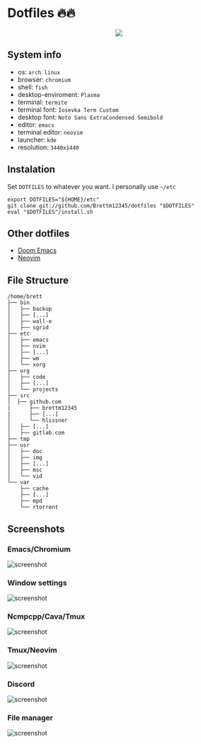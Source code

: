 # Dotfiles :fire::fire:

<p align="center">
  <a href="https://xkcd.com/1319/">
    <img src="https://imgs.xkcd.com/comics/automation.png" />
  </a>
</p>

## System info
* os: `arch linux`
* browser: `chromium`
* shell: `fish`
* desktop-enviroment: `Plasma`
* terminal: `termite`
* terminal font: `Iosevka Term Custom`
* desktop font: `Noto Sans ExtraCondensed Semibold`
* editor: `emacs`
* terminal editor: `neovim`
* launcher: `kde`
* resolution: `3440x1440`

## Instalation
Set `DOTFILES` to whatever you want.
I personally use `~/etc`
``` shell
export DOTFILES="${HOME}/etc"
git clone git://github.com/Brettm12345/dotfiles "$DOTFILES"
eval "$DOTFILES"/install.sh
```

## Other dotfiles
* [Doom Emacs](https://github.com/Brettm12345/doom-emacs-literate-config "Doom Emacs literate config")
* [Neovim](https://github.com/Brettm12345/vim-config "Neovim configuration")

## File Structure
```
/home/brett
├── bin
│   ├── backup
│   ├── [...]
│   ├── wall-e
│   ├── sgrid
├── etc
│   ├── emacs
│   ├── nvim
│   ├── [...]
│   ├── wm
│   └── xorg
├── org
│   ├── code
│   ├── [...]
│   └── projects
├── src
│  ├── github.com
|      ├── brettm12345
|      ├── [...]
│      └── hlissner
│   ├── [...]
│   ├── gitlab.com
├── tmp
├── usr
│   ├── doc
│   ├── img
│   ├── [...]
│   ├── msc
│   └── vid
└── var
    ├── cache
    ├── [...]
    ├── mpd
    └── rtorrent
```

## Screenshots
### Emacs/Chromium
![screenshot](https://i.redd.it/iohg4qda05721.png)
### Window settings
![screenshot](https://ptpimg.me/qpq64p.png)
### Ncmpcpp/Cava/Tmux
![screenshot](https://ptpimg.me/1yf338.png)
### Tmux/Neovim
![screenshot](https://ptpimg.me/gvv9l9.png)
### Discord
![screenshot](https://ptpimg.me/hzo19i.png)
### File manager
![screenshot](https://ptpimg.me/5a7yiw.png)

